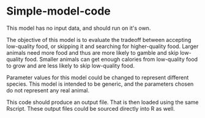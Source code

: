 # Simple-model-code
 
This model has no input data, and should run on it's own. 

The objective of this model is to evaluate the tradeoff between accepting low-quality food, or skipping it and searching for higher-quality food. Larger animals need more food and thus are more likely to gamble and skip low-quality food. Smaller animals can get enough calories from low-quality food to grow and are less likely to skip low-quality food. 

Parameter values for this model could be changed to represent different species. This model is intended to be generic, and the parameters chosen do not represent any real animal. 

This code should produce an output file. That is then loaded using the same Rscript. These output files could be sourced directly into R as well. 

